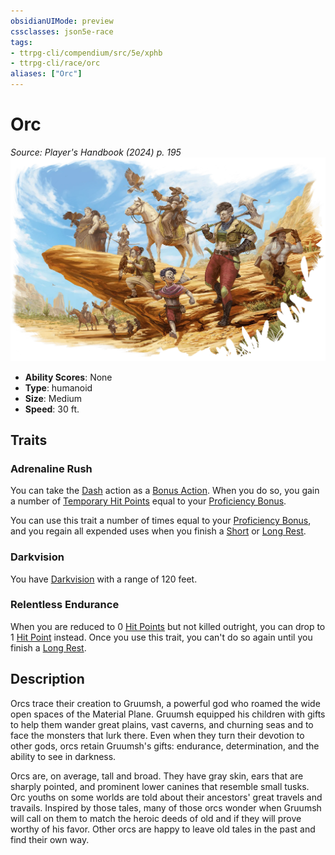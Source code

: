 ```yaml
---
obsidianUIMode: preview
cssclasses: json5e-race
tags:
- ttrpg-cli/compendium/src/5e/xphb
- ttrpg-cli/race/orc
aliases: ["Orc"]
---
```

# Orc
*Source: Player's Handbook (2024) p. 195*  
![](3-Mechanics/CLI/races/img/orc.webp#right)

- **Ability Scores**: None
- **Type**: humanoid
- **Size**: Medium
- **Speed**: 30 ft.

## Traits

### Adrenaline Rush

You can take the [Dash](3-Mechanics/CLI/rules/actions.md#Dash) action as a [Bonus Action](3-Mechanics/CLI/rules/variant-rules/bonus-action-xphb.md). When you do so, you gain a number of [Temporary Hit Points](3-Mechanics/CLI/rules/variant-rules/temporary-hit-points-xphb.md) equal to your [Proficiency Bonus](3-Mechanics/CLI/rules/variant-rules/proficiency-xphb.md).

You can use this trait a number of times equal to your [Proficiency Bonus](3-Mechanics/CLI/rules/variant-rules/proficiency-xphb.md), and you regain all expended uses when you finish a [Short](3-Mechanics/CLI/rules/variant-rules/short-rest-xphb.md) or [Long Rest](3-Mechanics/CLI/rules/variant-rules/long-rest-xphb.md).

### Darkvision

You have [Darkvision](3-Mechanics/CLI/rules/senses.md#Darkvision) with a range of 120 feet.

### Relentless Endurance

When you are reduced to 0 [Hit Points](3-Mechanics/CLI/rules/variant-rules/hit-points-xphb.md) but not killed outright, you can drop to 1 [Hit Point](3-Mechanics/CLI/rules/variant-rules/hit-points-xphb.md) instead. Once you use this trait, you can't do so again until you finish a [Long Rest](3-Mechanics/CLI/rules/variant-rules/long-rest-xphb.md).

## Description

Orcs trace their creation to Gruumsh, a powerful god who roamed the wide open spaces of the Material Plane. Gruumsh equipped his children with gifts to help them wander great plains, vast caverns, and churning seas and to face the monsters that lurk there. Even when they turn their devotion to other gods, orcs retain Gruumsh's gifts: endurance, determination, and the ability to see in darkness.

Orcs are, on average, tall and broad. They have gray skin, ears that are sharply pointed, and prominent lower canines that resemble small tusks. Orc youths on some worlds are told about their ancestors' great travels and travails. Inspired by those tales, many of those orcs wonder when Gruumsh will call on them to match the heroic deeds of old and if they will prove worthy of his favor. Other orcs are happy to leave old tales in the past and find their own way.